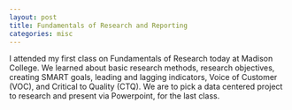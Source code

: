 ```yaml
---
layout: post
title: Fundamentals of Research and Reporting
categories: misc
---
```


I attended my first class on Fundamentals of Research today at Madison College. We learned about basic research methods, research objectives, creating SMART goals, leading and lagging indicators, Voice of Customer (VOC), and Critical to Quality (CTQ). We are to pick a data centered project to research and present via Powerpoint, for the last class.